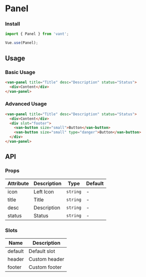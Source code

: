 # Panel

### Install

``` javascript
import { Panel } from 'vant';

Vue.use(Panel);
```

## Usage

### Basic Usage

```html
<van-panel title="Title" desc="Description" status="Status">
  <div>Content</div>
</van-panel>
```

### Advanced Usage

```html
<van-panel title="Title" desc="Description" status="Status">
  <div>Content</div>
  <div slot="footer">
    <van-button size="small">Button</van-button>
    <van-button size="small" type="danger">Button</van-button>
  </div>
</van-panel>
```

## API

### Props

| Attribute | Description | Type | Default |
|------|------|------|------|
| icon | Left Icon | `string` | - |
| title | Title | `string` | - |
| desc | Description | `string` | - |
| status | Status | `string` | - |

### Slots

| Name | Description |
|------|------|
| default | Default slot |
| header | Custom header |
| footer | Custom footer |
